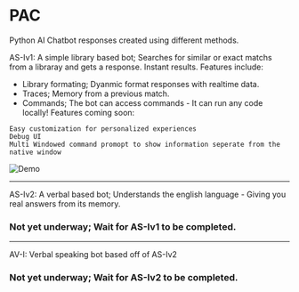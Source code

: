 # PAC
 Python AI Chatbot responses created using different methods.
 
 AS-Iv1: A simple library based bot; Searches for similar or exact matchs from a libraray and gets a response. Instant results. Features include:
 - Library formating; Dyanmic format responses with realtime data.
 - Traces; Memory from a previous match.
 - Commands; The bot can access commands - It can run any code locally!
 Features coming soon:
 ```
Easy customization for personalized experiences
Debug UI
Multi Windowed command promopt to show information seperate from the native window
```
![Demo](https://aeroweb.netlify.app/packages/box/demo.gif)
******
AS-Iv2: A verbal based bot; Understands the english language - Giving you real answers from its memory.
### Not yet underway; Wait for AS-Iv1 to be completed.
******
AV-I: Verbal speaking bot based off of AS-Iv2
### Not yet underway; Wait for AS-Iv2 to be completed.